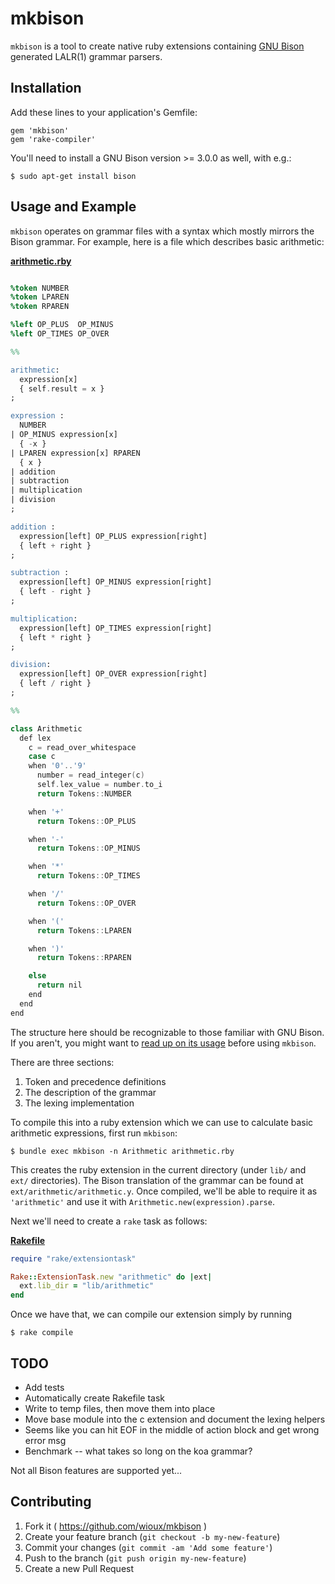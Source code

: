 # mkbison

`mkbison` is a tool to create native ruby extensions containing [GNU Bison](https://www.gnu.org/software/bison/) generated LALR(1) grammar parsers.

## Installation

Add these lines to your application's Gemfile:

    gem 'mkbison'
    gem 'rake-compiler'

You'll need to install a GNU Bison version >= 3.0.0 as well, with e.g.:

    $ sudo apt-get install bison

## Usage and Example

`mkbison` operates on grammar files with a syntax which mostly mirrors the Bison grammar. For example, here is a file which describes basic arithmetic:

**[arithmetic.rby](https://github.com/wioux/mkbison/blob/master/examples/arithmetic/arithmetic.rby)**
```yacc

%token NUMBER
%token LPAREN
%token RPAREN

%left OP_PLUS  OP_MINUS
%left OP_TIMES OP_OVER

%%

arithmetic:
  expression[x]
  { self.result = x }
;

expression :
  NUMBER
| OP_MINUS expression[x]
  { -x }
| LPAREN expression[x] RPAREN
  { x }
| addition
| subtraction
| multiplication
| division
;

addition :
  expression[left] OP_PLUS expression[right]
  { left + right }
;

subtraction :
  expression[left] OP_MINUS expression[right]
  { left - right }
;

multiplication:
  expression[left] OP_TIMES expression[right]
  { left * right }
;

division:
  expression[left] OP_OVER expression[right]
  { left / right }
;

%%

class Arithmetic
  def lex
    c = read_over_whitespace
    case c
    when '0'..'9'
      number = read_integer(c)
      self.lex_value = number.to_i
      return Tokens::NUMBER

    when '+'
      return Tokens::OP_PLUS

    when '-'
      return Tokens::OP_MINUS

    when '*'
      return Tokens::OP_TIMES

    when '/'
      return Tokens::OP_OVER

    when '('
      return Tokens::LPAREN

    when ')'
      return Tokens::RPAREN

    else
      return nil
    end
  end
end
```

The structure here should be recognizable to those familiar with GNU Bison. If you aren't, you might want to [read up on its usage](https://www.gnu.org/software/bison/manual/html_node/index.html) before using `mkbison`.

There are three sections:

   1) Token and precedence definitions
   2) The description of the grammar
   3) The lexing implementation

To compile this into a ruby extension which we can use to calculate basic arithmetic expressions, first run `mkbison`:

    $ bundle exec mkbison -n Arithmetic arithmetic.rby

This creates the ruby extension in the current directory (under `lib/` and `ext/` directories). The Bison translation of the grammar can be found at `ext/arithmetic/arithmetic.y`. Once compiled, we'll be able to require it as `'arithmetic'` and use it with `Arithmetic.new(expression).parse`.

Next we'll need to create a `rake` task as follows:

**[Rakefile](https://github.com/wioux/mkbison/blob/master/examples/arithmetic/Rakefile)**
```ruby
require "rake/extensiontask"

Rake::ExtensionTask.new "arithmetic" do |ext|
  ext.lib_dir = "lib/arithmetic"
end
```

Once we have that, we can compile our extension simply by running

    $ rake compile

## TODO
  * Add tests
  * Automatically create Rakefile task
  * Write to temp files, then move them into place
  * Move base module into the c extension and document the lexing helpers
  * Seems like you can hit EOF in the middle of action block and get wrong error msg
  * Benchmark -- what takes so long on the koa grammar?

Not all Bison features are supported yet...

## Contributing

1. Fork it ( https://github.com/wioux/mkbison )
2. Create your feature branch (`git checkout -b my-new-feature`)
3. Commit your changes (`git commit -am 'Add some feature'`)
4. Push to the branch (`git push origin my-new-feature`)
5. Create a new Pull Request
